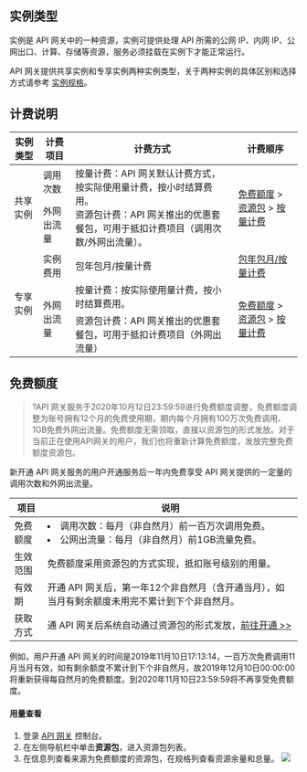 ## 实例类型

实例是 API 网关中的一种资源，实例可提供处理 API 所需的公网 IP、内网 IP、公网出口、计算、存储等资源，服务必须挂载在实例下才能正常运行。

API 网关提供共享实例和专享实例两种实例类型，关于两种实例的具体区别和选择方式请参考 [实例规格](https://intl.cloud.tencent.com/document/product/628/40305)。

## 计费说明

<table>
<thead>
<tr>
<th>实例类型</th>
<th>计费项目</th>
<th>计费方式</th>
<th>计费顺序</th>
</tr>
</thead>
<tbody><tr>
<td rowspan="2">共享实例</td>
<td>调用次数</td>
<td rowspan="2">按量计费：API 网关默认计费方式，按实际使用量计费，按小时结算费用。 <br>
资源包计费：API 网关推出的优惠套餐包，可用于抵扣计费项目（调用次数/外网出流量）。</td>
<td rowspan="2"><a href="https://intl.cloud.tencent.com/document/product/628/38406">免费额度</a> &gt; <a href="https://intl.cloud.tencent.com/document/product/628/38407">资源包</a> &gt; <a href="https://intl.cloud.tencent.com/document/product/628/11771">按量计费</a></td>
</tr>
<tr>
<td>外网出流量</td>
</tr>
<tr>
<td rowspan="3">专享实例</td>
<td>实例费用</td>
<td>包年包月/按量计费</td>
<td><a href="https://intl.cloud.tencent.com/document/product/628/44234">包年包月/按量计费</a></td>
</tr>
<tr>
<td rowspan="2">外网出流量</td>
<td>按量计费：按实际使用量计费，按小时结算费用。</td>
<td rowspan="2"><a href="https://intl.cloud.tencent.com/document/product/628/38406">免费额度</a> &gt;  <a href="https://intl.cloud.tencent.com/document/product/628/38407">资源包</a> &gt; <a href="https://intl.cloud.tencent.com/document/product/628/11771">按量计费</a></td>
</tr>
<tr>
<td>资源包计费：API 网关推出的优惠套餐包，可用于抵扣计费项目（外网出流量）</td>
</tr>
</tbody></table>



## 免费额度

> ?API 网关服务于2020年10月12日23:59:59进行免费额度调整，免费额度调整为账号拥有12个月的免费使用期，期内每个月拥有100万次免费调用、1GB免费外网出流量。免费额度无需领取，直接以资源包的形式发放。对于当前正在使用API网关的用户，我们也将重新计算免费额度，发放完整免费额度资源包。

新开通 API 网关服务的用户开通服务后一年内免费享受 API 网关提供的一定量的调用次数和外网出流量。

| 项目     | 说明                                                         |
| -------- | ------------------------------------------------------------ |
| 免费额度 | <li>调用次数：每月（非自然月）前一百万次调用免费。</li><li>公网出流量：每月（非自然月）前1GB流量免费。</li> |
| 生效范围 | 免费额度采用资源包的方式实现，抵扣账号级别的用量。           |
| 有效期   | 开通 API 网关后，第一年12个非自然月（含开通当月），如当月有剩余额度未用完不累计到下个非自然月。 |
| 获取方式 | 通 API 网关后系统自动通过资源包的形式发放，[前往开通 >>](https://console.cloud.tencent.com/apigateway/index) |

例如，用户开通 API 网关的时间是2019年11月10日17:13:14，一百万次免费调用11月当月有效，如有剩余额度不累计到下个非自然月，故2019年12月10日00:00:00将重新获得每自然月的免费额度。到2020年11月10日23:59:59将不再享受免费额度。

#### 用量查看

1. 登录 [API 网关](https://console.cloud.tencent.com/apigateway) 控制台。
2. 在左侧导航栏中单击**资源包**，进入资源包列表。
3. 在信息列查看来源为免费额度的资源包，在规格列查看资源余量和总量。
 ![](https://main.qcloudimg.com/raw/ca9c5222e609a8bf1418a36eef66499c.png)
